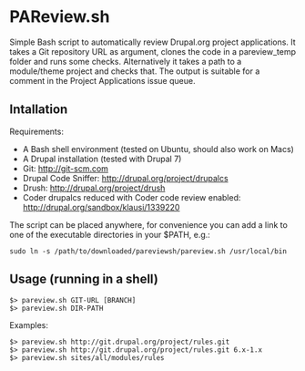 PAReview.sh
===========

Simple Bash script to automatically review Drupal.org project applications. It
takes a Git repository URL as argument, clones the code in a pareview_temp
folder and runs some checks. Alternatively it takes a path to a module/theme
project and checks that. The output is suitable for a comment in the Project
Applications issue queue.

Intallation
-----------

Requirements:
  - A Bash shell environment (tested on Ubuntu, should also work on Macs)
  - A Drupal installation (tested with Drupal 7)
  - Git: http://git-scm.com
  - Drupal Code Sniffer: http://drupal.org/project/drupalcs
  - Drush: http://drupal.org/project/drush
  - Coder drupalcs reduced with Coder code review enabled:
    http://drupal.org/sandbox/klausi/1339220

The script can be placed anywhere, for convenience you can add a link to one of
the executable directories in your $PATH, e.g.:

    sudo ln -s /path/to/downloaded/pareviewsh/pareview.sh /usr/local/bin


Usage (running in a shell)
--------------------------

    $> pareview.sh GIT-URL [BRANCH]
    $> pareview.sh DIR-PATH

Examples:
    
    $> pareview.sh http://git.drupal.org/project/rules.git
    $> pareview.sh http://git.drupal.org/project/rules.git 6.x-1.x
    $> pareview.sh sites/all/modules/rules
